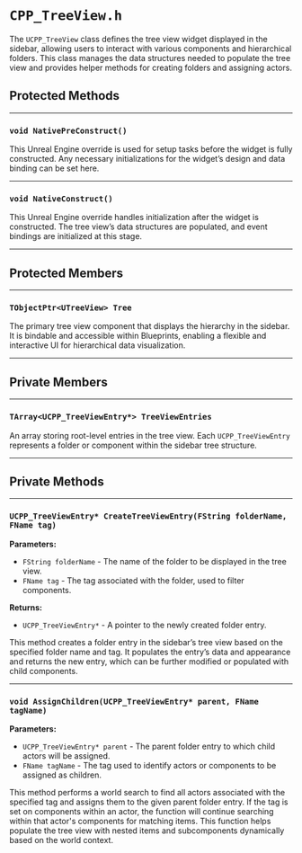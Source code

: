 # `CPP_TreeView.h`

The `UCPP_TreeView` class defines the tree view widget displayed in the sidebar, allowing users to interact with various components and hierarchical folders. This class manages the data structures needed to populate the tree view and provides helper methods for creating folders and assigning actors.

## Protected Methods

---

### `void NativePreConstruct()`

This Unreal Engine override is used for setup tasks before the widget is fully constructed. Any necessary initializations for the widget’s design and data binding can be set here.

---

### `void NativeConstruct()`

This Unreal Engine override handles initialization after the widget is constructed. The tree view’s data structures are populated, and event bindings are initialized at this stage.

---

## Protected Members

---

### `TObjectPtr<UTreeView> Tree`

The primary tree view component that displays the hierarchy in the sidebar. It is bindable and accessible within Blueprints, enabling a flexible and interactive UI for hierarchical data visualization.

---

## Private Members

---

### `TArray<UCPP_TreeViewEntry*> TreeViewEntries`

An array storing root-level entries in the tree view. Each `UCPP_TreeViewEntry` represents a folder or component within the sidebar tree structure.

---

## Private Methods

---

### `UCPP_TreeViewEntry* CreateTreeViewEntry(FString folderName, FName tag)`

**Parameters:**

- `FString folderName` - The name of the folder to be displayed in the tree view.
- `FName tag` - The tag associated with the folder, used to filter components.

**Returns:**

- `UCPP_TreeViewEntry*` - A pointer to the newly created folder entry.

This method creates a folder entry in the sidebar’s tree view based on the specified folder name and tag. It populates the entry’s data and appearance and returns the new entry, which can be further modified or populated with child components.

---

### `void AssignChildren(UCPP_TreeViewEntry* parent, FName tagName)`

**Parameters:**

- `UCPP_TreeViewEntry* parent` - The parent folder entry to which child actors will be assigned.
- `FName tagName` - The tag used to identify actors or components to be assigned as children.

This method performs a world search to find all actors associated with the specified tag and assigns them to the given parent folder entry. If the tag is set on components within an actor, the function will continue searching within that actor's components for matching items. This function helps populate the tree view with nested items and subcomponents dynamically based on the world context.
